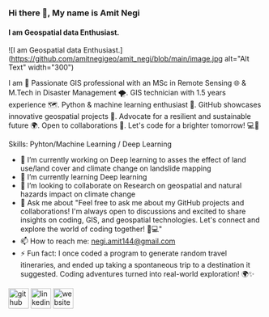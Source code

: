 ### Hi there 👋, My name is Amit Negi
#### I am Geospatial data Enthusiast.
![I am Geospatial data Enthusiast.](https://github.com/amitnegigeo/amit_negi/blob/main/image.jpg alt="Alt Text" width="300")

I am 🚀 Passionate GIS professional with an MSc in Remote Sensing 🌐 & M.Tech in Disaster Management 🌪️. GIS technician with 1.5 years experience 🗺️. Python & machine learning enthusiast 🐍. GitHub showcases innovative geospatial projects 🌟. Advocate for a resilient and sustainable future 🌍. Open to collaborations 🤝. Let's code for a brighter tomorrow! 💻🌈

Skills: Pyhton/Machine Learning / Deep Learning

- 🔭 I’m currently working on Deep learning to asses the effect of land use/land cover and climate change on landslide mapping 
- 🌱 I’m currently learning Deep learning 
- 👯 I’m looking to collaborate on Research on geospatial and natural hazards impact on climate change  
- 💬 Ask me about "Feel free to ask me about my GitHub projects and collaborations! I'm always open to discussions and excited to share insights on coding, GIS, and geospatial technologies. Let's connect and explore the world of coding together! 🚀💻" 
- 📫 How to reach me: negi.amit144@gmail.com 
- ⚡ Fun fact: I once coded a program to generate random travel itineraries, and ended up taking a spontaneous trip to a destination it suggested. Coding adventures turned into real-world exploration! 🌍✨ 


[<img src='https://cdn.jsdelivr.net/npm/simple-icons@3.0.1/icons/github.svg' alt='github' height='40'>](https://github.com/amitnegigeo)  [<img src='https://cdn.jsdelivr.net/npm/simple-icons@3.0.1/icons/linkedin.svg' alt='linkedin' height='40'>](https://www.linkedin.com/in/https://www.linkedin.com/in/amitnegi4799//)  [<img src='https://cdn.jsdelivr.net/npm/simple-icons@3.0.1/icons/icloud.svg' alt='website' height='40'>](amitnegi.github.io)  

